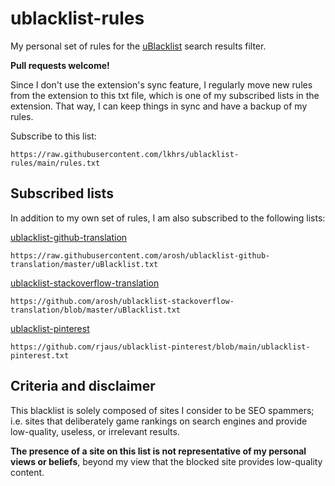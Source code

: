 # ublacklist-rules

My personal set of rules for the [uBlacklist](https://github.com/iorate/ublacklist) search results filter.

**Pull requests welcome!**

Since I don't use the extension's sync feature, I regularly move new rules from the extension to this txt file, which is one of my subscribed lists in the extension. That way, I can keep things in sync and have a backup of my rules.

Subscribe to this list:

```
https://raw.githubusercontent.com/lkhrs/ublacklist-rules/main/rules.txt
```

## Subscribed lists

In addition to my own set of rules, I am also subscribed to the following lists:

 [ublacklist-github-translation](https://github.com/arosh/ublacklist-github-translation)
 ```
https://raw.githubusercontent.com/arosh/ublacklist-github-translation/master/uBlacklist.txt
 ```

 [ublacklist-stackoverflow-translation](https://github.com/arosh/ublacklist-stackoverflow-translation)
 ```
 https://github.com/arosh/ublacklist-stackoverflow-translation/blob/master/uBlacklist.txt
 ```

 [ublacklist-pinterest](https://github.com/rjaus/ublacklist-pinterest)
```
https://github.com/rjaus/ublacklist-pinterest/blob/main/ublacklist-pinterest.txt
```

## Criteria and disclaimer

This blacklist is solely composed of sites I consider to be SEO spammers; i.e. sites that deliberately game rankings on search engines and provide low-quality, useless, or irrelevant results.

**The presence of a site on this list is not representative of my personal views or beliefs**, beyond my view that the blocked site provides low-quality content.